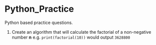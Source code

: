 # Python_Practice
Python based practice questions.

1. Create an algorithm that will calculate the factorial of a non-negative number **n**
   e.g. `print(factorial(10))` would output `3628800`

